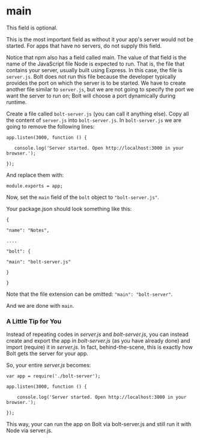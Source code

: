 # main

This field is optional.

This is the most important field as without it your app's server would not be started. For apps that have no servers, do not supply this field.

Notice that npm also has a field called main. The value of that field is the name of the JavaScript file Node is expected to run. That is, the file that contains your server, usually built using Express. In this case, the file is `server.js`. Bolt does not run this file because the developer typically provides the port on which the server is to be started. We have to create another file similar to `server.js`, but we are not going to specify the port we want the server to run on; Bolt will choose a port dynamically during runtime.

Create a file called `bolt-server.js` \(you can call it anything else\). Copy all the content of `server.js` into `bolt-server.js`. In `bolt-server.js` we are going to remove the following lines:

`app.listen(3000, function () {`

`   console.log('Server started. Open http://localhost:3000 in your browser.');`

`});`

And replace them with:

`module.exports = app;`

Now, set the `main` field of the `bolt` object to `"bolt-server.js"`.

Your package.json should look something like this:

`{`

`"name": "Notes",`

`....`

`"bolt": {`

`"main": "bolt-server.js"`

`}`

`}`

Note that the file extension can be omitted: `"main": "bolt-server"`.

And we are done with `main`.

### A Little Tip for You

Instead of repeating codes in _server.js_ and _bolt-server.js_, you can instead create and export the app in _bolt-server.js_ \(as you have already done\) and import \(require\) it in _server.js_. In fact, behind-the-scene, this is exactly how Bolt gets the server for your app.

So, your entire _server.js_ becomes:

`var app = require('./bolt-server');`

`app.listen(3000, function () {`

`    console.log('Server started. Open http://localhost:3000 in your browser.');`

`});`

This way, your can run the app on Bolt via bolt-server.js and still run it with Node via server.js.

